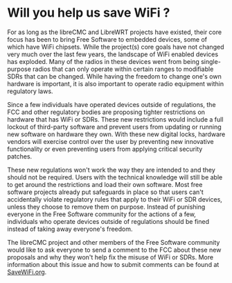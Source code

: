 # Will you help us save WiFi ?

For as long as the libreCMC  and LibreWRT projects have existed, their core focus has been to
bring Free Software to embedded devices, some of which have WiFi chipsets. While the project(s) 
core goals have not changed very much over the last few years, the landscape of WiFi enabled devices
has exploded. Many of the radios in these devices went from being single-purpose radios that can only
operate within certain ranges to modifiable SDRs that can be changed. While having the freedom to change
one's own hardware is important, it is also important to operate radio equipment within regulatory laws. 

Since a few individuals have operated devices outside of regulations, the FCC and other regulatory bodies are proposing tighter
restrictions on hardware that has WiFi or SDRs. These new restrictions would include a full lockout of third-party software
and prevent users from updating or running new software on hardware they own. With these new digital locks, hardware vendors
will exercise control over the user by preventing new innovative functionality or even preventing users from applying critical security patches.
 
These new regulations won't work the way they are intended to and they should not be required. Users with the technical knowledge
will still be able to get around the restrictions and load their own software. Most free software projects
already put safeguards in place so that users can't accidentally violate regulatory rules that apply to their WiFi or SDR devices, unless
they choose to remove them on purpose. Instead of punishing everyone in the Free Software community for the actions of a few, individuals 
who operate devices outside of regulations should be fined instead of taking away everyone's freedom.

The libreCMC project and other members of the Free Software community would like to ask everyone to send a comment
to the FCC about these new proposals and why they won't help fix the misuse of WiFi or SDRs. More information
about this issue and how to submit comments can be found at [SaveWiFi.org](http://savewifi.org).

